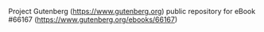 Project Gutenberg (https://www.gutenberg.org) public repository for
eBook #66167 (https://www.gutenberg.org/ebooks/66167)

